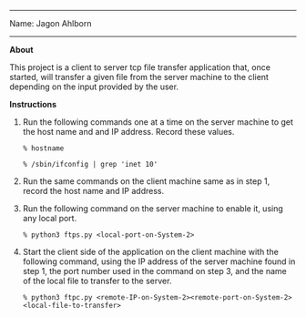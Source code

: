 *************************************

Name: Jagon Ahlborn 

*************************************

**About**

This project is a client to server tcp file transfer application that, once started, will transfer a given file from the server machine to the client depending on the input provided by the user. 

**Instructions**

1. Run the following commands one at a time on the server machine to get the host name and and IP address. Record these values. 

    `% hostname`

    `% /sbin/ifconfig | grep 'inet 10'`

2. Run the same commands on the client machine same as in step 1, record the host name and IP address. 

3. Run the following command on the server machine to enable it, using any local port. 

    `% python3 ftps.py <local-port-on-System-2>`

4. Start the client side of the application on the client machine with the following command, using the IP address of the server machine found in step 1, the port number used in the command on step 3, and the name of the local file to transfer to the server. 

    `% python3 ftpc.py <remote-IP-on-System-2><remote-port-on-System-2><local-file-to-transfer>`

